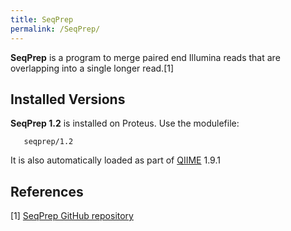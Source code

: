 ```yaml
---
title: SeqPrep
permalink: /SeqPrep/
---
```


**SeqPrep** is a program to merge paired end Illumina reads that are
overlapping into a single longer read.[1]

Installed Versions
------------------

**SeqPrep 1.2** is installed on Proteus. Use the modulefile:

`   seqprep/1.2`

It is also automatically loaded as part of [QIIME](/QIIME "wikilink")
1.9.1

References
----------

<references/>

[1] [SeqPrep GitHub repository](https://github.com/jstjohn/SeqPrep)